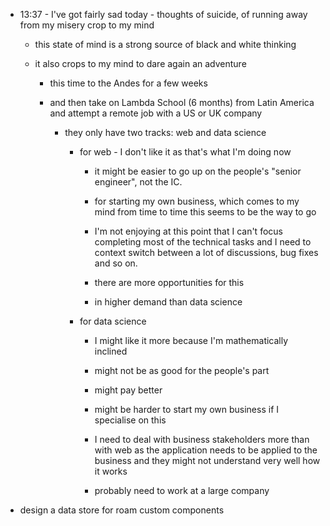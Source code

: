 - 13:37 - I've got fairly sad today - thoughts of suicide, of running away from my misery crop to my mind
	 - this state of mind is a strong source of black and white thinking

	 - it also crops to my mind to dare again an adventure
		 - this time to the Andes for a few weeks

		 - and then take on Lambda School (6 months) from Latin America and attempt a remote job with a US or UK company
			 - they only have two tracks: web and data science
				 - for web - I don't like it as that's what I'm doing now
					 - it might be easier to go up on the people's "senior engineer", not the IC.

					 - for starting my own business, which comes to my mind from time to time this seems to be the way to go

					 - I'm not enjoying at this point that I can't focus completing most of the technical tasks and I need to context switch between a lot of discussions, bug fixes and so on.

					 - there are more opportunities for this

					 - in higher demand than data science

				 - for data science
					 - I might like it more because I'm mathematically inclined

					 - might not be as good for the people's part

					 - might pay better

					 - might be harder to start my own business if I specialise on this

					 - I need to deal with business stakeholders more than with web as the application needs to be applied to the business and they might not understand very well how it works

					 - probably need to work at a large company

- design a data store for roam custom components 
